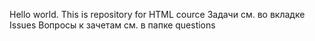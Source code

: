 Hello world. This is repository for HTML cource
Задачи см. во вкладке Issues
Вопросы к зачетам см. в папке questions
